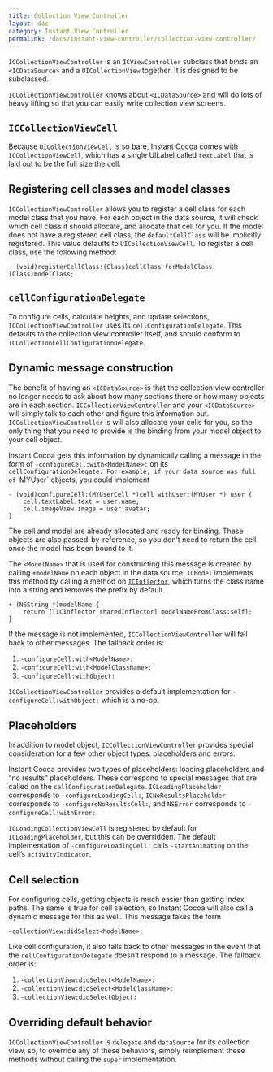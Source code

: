 ```yaml
---
title: Collection View Controller
layout: doc
category: Instant View Controller
permalink: /docs/instant-view-controller/collection-view-controller/
---
```


`ICCollectionViewController` is an `ICViewController` subclass that binds an `<ICDataSource>` and a `UICollectionView` together. It is designed to be subclassed.

`ICCollectionViewController` knows about `<ICDataSource>` and will do lots of heavy lifting so that you can easily write collection view screens.

## `ICCollectionViewCell`

Because `UICollectionViewCell` is so bare, Instant Cocoa comes with `ICCollectionViewCell`, which has a single UILabel called `textLabel` that is laid out to be the full size the cell.

## Registering cell classes and model classes

`ICCollectionViewController` allows you to register a cell class for each model class that you have. For each object in the data source, it will check which cell class it should allocate, and allocate that cell for you. If the model does not have a registered cell class, the `defaultCellClass` will be implicitly registered. This value defaults to `UICollectionViewCell`. To register a cell class, use the following method:

	- (void)registerCellClass:(Class)cellClass forModelClass:(Class)modelClass;

## `cellConfigurationDelegate`

To configure cells, calculate heights, and update selections, `ICCollectionViewController` uses its `cellConfigurationDelegate`. This defaults to the collection view controller itself, and should conform to `ICCollectionCellConfigurationDelegate`.

## Dynamic message construction

The benefit of having an `<ICDataSource>` is that the collection view controller no longer needs to ask about how many sections there or how many objects are in each section. `ICCollectionViewController` and your `<ICDataSource>` will simply talk to each other and figure this information out. `ICCollectionViewController` is will also allocate your cells for you, so the only thing that you need to provide is the binding from your model object to your cell object.

Instant Cocoa gets this information by dynamically calling a message in the form of `-configureCell:with<ModelName>:` on its `cellConfigurationDelegate. For example, if your data source was full of `MYUser` objects, you could implement

	- (void)configureCell:(MYUserCell *)cell withUser:(MYUser *) user {
		cell.textLabel.text = user.name;
		cell.imageView.image = user.avatar;
	}

The cell and model are already allocated and ready for binding. These objects are also passed-by-reference, so you don’t need to return the cell once the model has been bound to it. 

The `<ModelName>` that is used for constructing this message is created by calling `+modelName` on each object in the data source. `ICModel` implements this method by calling a method on [`ICInflector`](../../core/inflector), which turns the class name into a string and removes the prefix by default.

    + (NSString *)modelName {
        return [[ICInflector sharedInflector] modelNameFromClass:self];
    }

If the message is not implemented, `ICCollectionViewController` will fall back to other messages. The fallback order is:

1. `-configureCell:with<ModelName>:`
2. `-configureCell:with<ModelClassName>:`
3. `-configureCell:withObject:`

`ICCollectionViewController` provides a default implementation for `-configureCell:withObject:` which is a no-op.

## Placeholders

In addition to model object, `ICCollectionViewController` provides special consideration for a few other object types: placeholders and errors.

Instant Cocoa provides two types of placeholders: loading placeholders and “no results” placeholders. These correspond to special messages that are called on the `cellConfigurationDelegate`. `ICLoadingPlaceholder` corresponds to `-configureLoadingCell:`, `ICNoResultsPlaceholder` corresponds to `-configureNoResultsCell:`, and `NSError` corresponds to `-configureCell:withError:`. 

`ICLoadingCollectionViewCell` is registered by default for `ICLoadingPlaceholder`, but this can be overridden. The default implementation of `-configureLoadingCell:` calls `-startAnimating` on the cell’s `activityIndicator`.

## Cell selection

For configuring cells, getting objects is much easier than getting index paths. The same is true for cell selection, so Instant Cocoa will also call a dynamic message for this as well. This message takes the form

	-collectionView:didSelect<ModelName>:
 
Like cell configuration, it also falls back to other messages in the event that the `cellConfigurationDelegate` doesn’t respond to a message. The fallback order is:

1. `-collectionView:didSelect<ModelName>:`
2. `-collectionView:didSelect<ModelClassName>:`
3. `-collectionView:didSelectObject:`

## Overriding default behavior

`ICCollectionViewController` is `delegate` and `dataSource` for its collection view, so, to override any of these behaviors, simply reimplement these methods without calling the `super` implementation.


